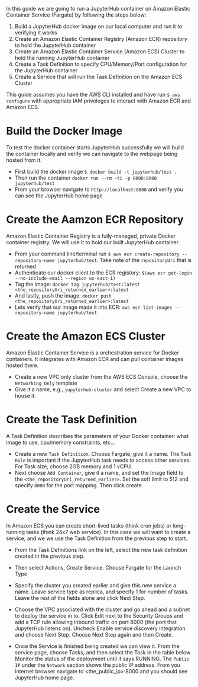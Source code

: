 In this guide we are going to run a JupyterHub container on Amazon Elastic Container Service (Fargate) by following the steps below:

1. Build a JupyterHub docker image on our local computer and run it to verifying it works
2. Create an Amazon Elastic Container Registry (Amazon ECR) repository to hold the JupyterHub container
3. Create an Amazon Elastic Container Service (Amazon ECS) Cluster to hold the running JupyterHub container
4. Create a Task Definition to specify CPU/Memory/Port configuration for the JupyterHub container
5. Create a Service that will run the Task Definition on the Amazon ECS Cluster

This guide assumes you have the AWS CLI installed and have run `$ aws configure` with appropriate IAM priveleges to interact with Amazon ECR and Amazon ECS.

# Build the Docker Image

To test the docker container starts JupyterHub successfully we will build the container locally and verify we can navigate to the webpage being hosted from it.

* First build the docker image `$ docker build -t jupyterhub/test .`
* Then run the container `docker run --rm -ti -p 8000:8000 jupyterhub/test`
* From your browser navigate to `http://localhost:8000` and verify you can see the JupyterHub home page

# Create the Aamzon ECR Repository

Amazon Elastic Container Registry is a fully-managed, private Docker container registry. We will use it to hold our built JupyterHub container.

* From your command line/terminal run `$ aws ecr create-repository --repository-name jupyterhub/test`. Take note of the `repositoryUri` that is returned
* Authenticate our docker client to the ECR registory: `$(aws ecr get-login --no-include-email --region us-east-1)`
* Tag the image: `docker tag jupyterhub/test:latest <the_repositoryUri_returned_earlier>:latest`
* And lastly, push the image: `docker push <the_repositoryUri_returned_earlier>:latest`
* Lets verify that our image made it into ECR: `aws ecr list-images --repository-name jupyterhub/test`

# Create the Amazon ECS Cluster

Amazon Elastic Container Service is a orchestration service for Docker containers. It integrates with Amazon ECR and can pull container images hosted there.

* Create a new VPC only cluster from the AWS ECS Console, choose the `Networking Only` template
* Give it a name, e.g., `jupyterhub-cluster` and select Create a new VPC to house it.

# Create the Task Definition

A Task Definition describes the parameters of your Docker container: what image to use, cpu/memory constraints, etc...

* Create a new `Task Definition`. Choose Fargate, give it a name. The `Task Role` is important if the JupyterHub task needs to access other services. For Task size, choose 2GB memory and 1 vCPU. 
* Next choose `Add Container`, give it a name, and set the Image field to the `<the_repositoryUri_returned_earlier>`. Set the soft limit to 512 and specify `8000` for the port mapping. Then click create. 

# Create the Service

In Amazon ECS you can create short-lived tasks (think cron jobs) or long-running tasks (think 24x7 web service). In this case we will want to create a service, and we we use the Task Definition from the previous step to start. 

* From the Task Definitions link on the left, select the new task definition created in the previous step. 
* Then select Actions, Create Service. Choose Fargate for the Launch Type
* Specify the cluster you created earlier and give this new service a name. Leave service type as replica, and specify 1 for number of tasks. Leave the rest of the fields alone and click Next Step. 
* Choose the VPC associated with the cluster and go ahead and a subnet to deploy the service in to. Click Edit next to the Security Groups and add a TCP rule allowing inbound traffic on port 8000 (the port that JupyterHub listens on). Uncheck Enable service discovery integration and choose Next Step. Choose Next Step again and then Create.

* Once the Service is finished being created we can view it. From the service page, choose Tasks, and then select the Task in the table below. Monitor the status of the deployment until it says RUNNING. The `Public IP` under the `Network` section shows the public IP address. From you internet browser navigate to <the_public_ip>:8000 and you should see JupyterHub home page.


